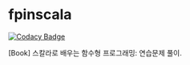 # fpinscala

[![Codacy Badge](https://api.codacy.com/project/badge/Grade/989814cdeba54dd596e3a398986fe3df)](https://www.codacy.com/app/KimDaesap/fpinscala?utm_source=github.com&amp;utm_medium=referral&amp;utm_content=KimDaesap/fpinscala&amp;utm_campaign=Badge_Grade)

[Book] 스칼라로 배우는 함수형 프로그래밍: 연습문제 풀이.
